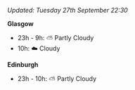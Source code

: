 *Updated: Tuesday 27th September 22:30*

**Glasgow**

* 23h - 9h: :partly_sunny: Partly Cloudy
* 10h: :cloud: Cloudy

**Edinburgh**

* 23h - 10h: :partly_sunny: Partly Cloudy
